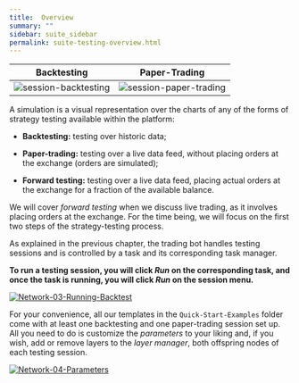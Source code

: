 ```yaml
---
title:  Overview
summary: ""
sidebar: suite_sidebar
permalink: suite-testing-overview.html
---
```


| Backtesting | Paper-Trading |
| :---: | :---: |
| ![session-backtesting](https://user-images.githubusercontent.com/13994516/66930152-7990a900-f034-11e9-8f97-2216e139cf40.png) | ![session-paper-trading](https://user-images.githubusercontent.com/13994516/66930155-7990a900-f034-11e9-9c87-0f5627c6f219.png) |

A simulation is a visual representation over the charts of any of the forms of strategy testing available within the platform: 

* **Backtesting:** testing over historic data;

* **Paper-trading:** testing over a live data feed, without placing orders at the exchange (orders are simulated);

* **Forward testing:** testing over a live data feed, placing actual orders at the exchange for a fraction of the available balance.

We will cover *forward testing* when we discuss live trading, as it involves placing orders at the exchange. For the time being, we will focus on the first two steps of the strategy-testing process.

As explained in the previous chapter, the trading bot handles testing sessions and is controlled by a task and its corresponding task manager. 

**To run a testing session, you will click *Run* on the corresponding task, and once the task is running, you will click *Run* on the session menu.**

[![Network-03-Running-Backtest](https://user-images.githubusercontent.com/13994516/67272210-68c0b700-f4bc-11e9-8eb2-04a253451932.gif)](https://user-images.githubusercontent.com/13994516/67272210-68c0b700-f4bc-11e9-8eb2-04a253451932.gif)

For your convenience, all our templates in the ```Quick-Start-Examples``` folder come with at least one backtesting and one paper-trading session set up. All you need to do is customize the *parameters* to your liking and, if you wish, add or remove layers to the *layer manager*, both offspring nodes of each testing session.

[![Network-04-Parameters](https://user-images.githubusercontent.com/13994516/67272211-68c0b700-f4bc-11e9-82c4-570699faa673.gif)](https://user-images.githubusercontent.com/13994516/67272211-68c0b700-f4bc-11e9-82c4-570699faa673.gif)